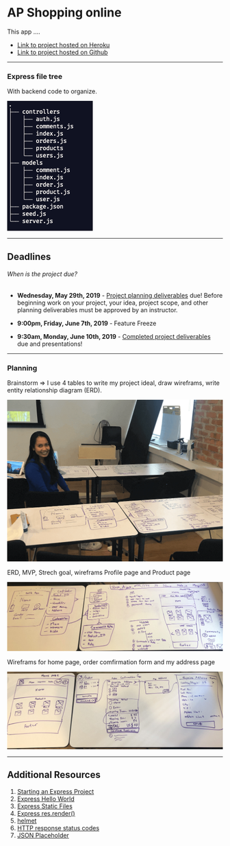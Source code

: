 
<!-- ![Logo](assets/City_logo.png "Logo") -->

# AP Shopping online

This app ....

* [Link to project hosted on Heroku](https://name.herokuapp.com/)
* [Link to project hosted on Github](https://github.com/kanjamad/e-commerce-API)

---

### Express file tree
With backend code to organize.

![Logo](assets/tree.png "expree file tree")

---

## Deadlines

###### When is the project due?

* **Wednesday, May 29th, 2019** - [Project planning deliverables](#project-planning-deliverables) due! Before beginning work on your project, your idea, project scope, and other planning deliverables must be approved by an instructor.

* **9:00pm, Friday, June 7th, 2019** - Feature Freeze

* **9:30am, Monday, June 10th, 2019** - [Completed project deliverables](#completed-project-deliverables) due and presentations!

---

### Planning
Brainstorm => I use 4 tables to write my project ideal, draw wireframs, write entity relationship diagram (ERD).

![expressFileTree](assets/kanjamadBosel-project.png "expree file tree")

ERD, MVP, Strech goal, wireframs Profile page and Product page

![ideal](assets/page-down.jpg "ideal")

Wireframs for home page, order comfirmation form and my address page

![ideal](assets/page-top.jpg "ideal")

---

## Additional Resources
1. <a href="http://expressjs.com/starter/installing.html" target="_blank">Starting an Express Project</a>
2. <a href="http://expressjs.com/starter/hello-world.html" target="_blank">Express Hello World</a>
3. <a href="http://expressjs.com/starter/static-files.html" target="_blank">Express Static Files</a>
4. <a href="http://expressjs.com/4x/api.html#res.render" target="_blank">Express res.render()</a>
5. <a href="https://www.npmjs.com/package/helmet" target="_blank">helmet</a>
6. <a href="https://developer.mozilla.org/en-US/docs/Web/HTTP/Status" target="_blank">HTTP response status codes</a>
6. <a href="https://jsonplaceholder.typicode.com/" target="_blank">JSON Placeholder</a>
